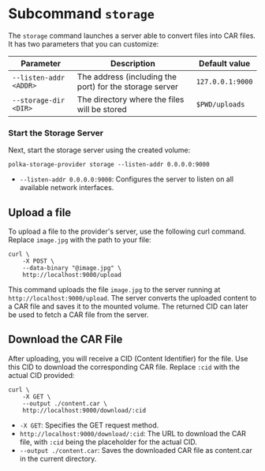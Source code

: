 # Subcommand `storage`

The `storage` command launches a server able to convert files into CAR files.
It has two parameters that you can customize:

| Parameter              | Description                                             | Default value    |
| ---------------------- | ------------------------------------------------------- | ---------------- |
| `--listen-addr <ADDR>` | The address (including the port) for the storage server | `127.0.0.1:9000` |
| `--storage-dir <DIR>`  | The directory where the files will be stored            | `$PWD/uploads`   |

### Start the Storage Server

Next, start the storage server using the created volume:

```
polka-storage-provider storage --listen-addr 0.0.0.0:9000
```

- `--listen-addr 0.0.0.0:9000`: Configures the server to listen on all available network interfaces.

## Upload a file

To upload a file to the provider's server, use the following curl command. Replace `image.jpg` with the path to your file:

```
curl \
    -X POST \
    --data-binary "@image.jpg" \
    http://localhost:9000/upload
```

This command uploads the file `image.jpg` to the server running at `http://localhost:9000/upload`. The server converts the uploaded content to a CAR file and saves it to the mounted volume. The returned CID can later be used to fetch a CAR file from the server.

## Download the CAR File

After uploading, you will receive a CID (Content Identifier) for the file. Use this CID to download the corresponding CAR file. Replace `:cid` with the actual CID provided:

```
curl \
    -X GET \
    --output ./content.car \
    http://localhost:9000/download/:cid
```

- `-X GET`: Specifies the GET request method.
- `http://localhost:9000/download/:cid`: The URL to download the CAR file, with `:cid` being the placeholder for the actual CID.
- `--output ./content.car`: Saves the downloaded CAR file as content.car in the current directory.
